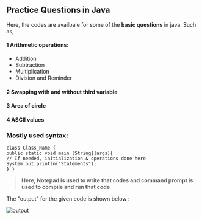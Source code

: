 ## Practice Questions in Java

Here, the codes are availbale for some of the **basic questions** in java. Such as,

#### 1 Arithmetic operations:

* Addition
* Subtraction
* Multiplication
* Division and Reminder
  
#### 2 Swapping with and without third variable

#### 3 Area of circle

#### 4 ASCII values

### Mostly used syntax:

```
class Class_Name {
public static void main (String[]args){
// If needed, initialization & operations done here 
System.out.println("Statements");
} }
```


>**Here, Notepad is used to write that codes and command prompt is used to compile and run that code**

The "output" for the given code is shown below :

![output](https://github.com/Kowsika76/JAVA_Practice/assets/113505015/fac2684c-0159-4152-9737-6a0b4142b1b6)


